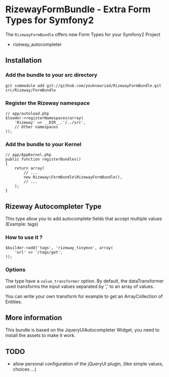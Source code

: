 RizewayFormBundle - Extra Form Types for Symfony2
=================================================

The ``RizewayFormBundle`` offers new Form Types for your Symfony2 Project
 - rizeway_autocompleter

Installation
------------

### Add the bundle to your src directory
    git submodule add git://github.com/youknowriad/RizewayFormBundle.git src/Rizeway/FormBundle

### Register the Rizeway namespace
    // app/autoload.php
    $loader->registerNamespaces(array(
        'Rizeway' => __DIR__.'/../src',
        // Other namespaces
    ));

### Add the bundle to your Kernel
    // app/AppKernel.php
    public function registerBundles()
    {
        return array(
            // ...
            new Rizeway\FormBundle\RizewayFormBundle(),
            // ...
        );
    }

Rizeway Autocompleter Type
--------------------------
This type allow you to add autocomplete fields that accept multiple values (Example: tags)

### How to use it ?
    $builder->add('tags', 'rizeway_tinymce', array(
        'url' => '/tags/get',
    ));

### Options
The type have a ``value_transformer`` option. By default, the dataTransformer used
transforms the input values separated by ',' to an array of values.

You can write your own transform for example to get an ArrayCollection of Entities.

More information
----------------

This bundle is based on the JqueryUIAutocompleter Widget, you need to install the
assets to make it work.

TODO
----

 - allow personal configuration of the jQueryUI plugin, (like simple values, choices ...)